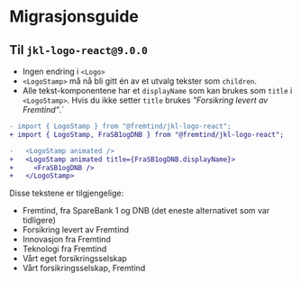 # Migrasjonsguide

## Til `jkl-logo-react@9.0.0`

-   Ingen endring i `<Logo>`
-   `<LogoStamp>` må nå bli gitt én av et utvalg tekster som `children`.
-   Alle tekst-komponentene har et `displayName` som kan brukes som `title` i `<LogoStamp>`. Hvis du ikke setter `title` brukes _"Forsikring levert av Fremtind"_.`

```diff
- import { LogoStamp } from "@fremtind/jkl-logo-react";
+ import { LogoStamp, FraSB1ogDNB } from "@fremtind/jkl-logo-react";

-   <LogoStamp animated />
+   <LogoStamp animated title={FraSB1ogDNB.displayName}>
+     <FraSB1ogDNB />
+   </LogoStamp>
```

Disse tekstene er tilgjengelige:

-   Fremtind, fra SpareBank 1 og DNB (det eneste alternativet som var tidligere)
-   Forsikring levert av Fremtind
-   Innovasjon fra Fremtind
-   Teknologi fra Fremtind
-   Vårt eget forsikringsselskap
-   Vårt forsikringsselskap, Fremtind
